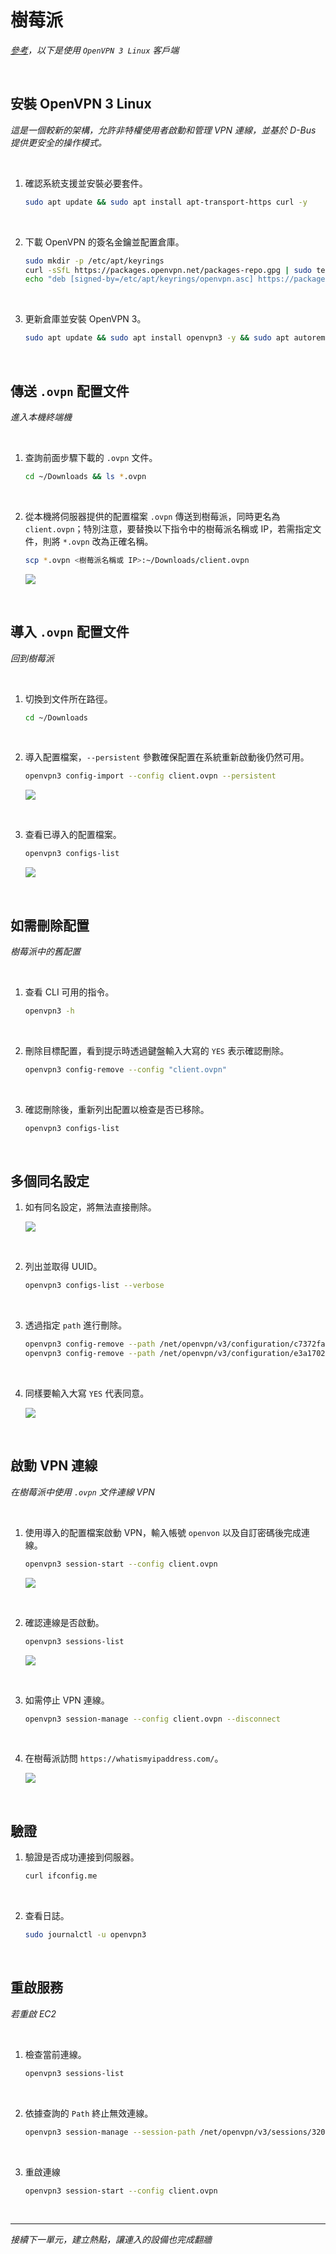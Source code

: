 # 樹莓派

_[參考](https://openvpn.net/as-docs/tutorials/tutorial--connect-with-linux.html#tutorial--connect-to-access-server-with-linux)，以下是使用 `OpenVPN 3 Linux` 客戶端_

<br>

## 安裝 OpenVPN 3 Linux

_這是一個較新的架構，允許非特權使用者啟動和管理 VPN 連線，並基於 D-Bus 提供更安全的操作模式。_

<br>

1. 確認系統支援並安裝必要套件。

    ```bash
    sudo apt update && sudo apt install apt-transport-https curl -y
    ```

<br>

2. 下載 OpenVPN 的簽名金鑰並配置倉庫。

    ```bash
    sudo mkdir -p /etc/apt/keyrings
    curl -sSfL https://packages.openvpn.net/packages-repo.gpg | sudo tee /etc/apt/keyrings/openvpn.asc
    echo "deb [signed-by=/etc/apt/keyrings/openvpn.asc] https://packages.openvpn.net/openvpn3/debian bookworm main" | sudo tee /etc/apt/sources.list.d/openvpn3.list
    ```

<br>

3. 更新倉庫並安裝 OpenVPN 3。

    ```bash
    sudo apt update && sudo apt install openvpn3 -y && sudo apt autoremove -y
    ```

<br>

## 傳送 `.ovpn` 配置文件

_進入本機終端機_

<br>

1. 查詢前面步驟下載的 `.ovpn` 文件。

    ```bash
    cd ~/Downloads && ls *.ovpn
    ```

<br>

2. 從本機將伺服器提供的配置檔案 `.ovpn` 傳送到樹莓派，同時更名為 `client.ovpn`；特別注意，要替換以下指令中的樹莓派名稱或 IP，若需指定文件，則將 `*.ovpn` 改為正確名稱。

    ```bash
    scp *.ovpn <樹莓派名稱或 IP>:~/Downloads/client.ovpn
    ```

    ![](images/img_43.png)

<br>

## 導入 `.ovpn` 配置文件

_回到樹莓派_

<br>

1. 切換到文件所在路徑。

    ```bash
    cd ~/Downloads
    ```

<br>

2. 導入配置檔案，`--persistent` 參數確保配置在系統重新啟動後仍然可用。

    ```bash
    openvpn3 config-import --config client.ovpn --persistent
    ```

    ![](images/img_35.png)

<br>

3. 查看已導入的配置檔案。

    ```bash
    openvpn3 configs-list
    ```

    ![](images/img_44.png)

<br>

## 如需刪除配置

_樹莓派中的舊配置_

<br>

1. 查看 CLI 可用的指令。

    ```bash
    openvpn3 -h
    ```

<br>

2. 刪除目標配置，看到提示時透過鍵盤輸入大寫的 `YES` 表示確認刪除。

    ```bash
    openvpn3 config-remove --config "client.ovpn"
    ```

<br>

3. 確認刪除後，重新列出配置以檢查是否已移除。

    ```bash
    openvpn3 configs-list
    ```

<br>

## 多個同名設定

1. 如有同名設定，將無法直接刪除。

    ![](images/img_39.png)

<br>

2. 列出並取得 UUID。

    ```bash
    openvpn3 configs-list --verbose
    ```

<br>

3. 透過指定 `path` 進行刪除。

    ```bash
    openvpn3 config-remove --path /net/openvpn/v3/configuration/c7372fa8xd2e1x4f24x93aex5aa0dd1fd836
    openvpn3 config-remove --path /net/openvpn/v3/configuration/e3a17024xa48cx4174xb8bcxdcf46dbd7ff6
    ```

<br>

4. 同樣要輸入大寫 `YES` 代表同意。

    ![](images/img_45.png)

<br>

## 啟動 VPN 連線

_在樹莓派中使用 `.ovpn` 文件連線 VPN_

<br>

1. 使用導入的配置檔案啟動 VPN，輸入帳號 `openvon` 以及自訂密碼後完成連線。

    ```bash
    openvpn3 session-start --config client.ovpn
    ```

    ![](images/img_36.png)

<br>

2. 確認連線是否啟動。

    ```bash
    openvpn3 sessions-list
    ```

    ![](images/img_37.png)

<br>

3. 如需停止 VPN 連線。

    ```bash
    openvpn3 session-manage --config client.ovpn --disconnect
    ```

<br>

4. 在樹莓派訪問 `https://whatismyipaddress.com/`。

    ![](images/img_38.png)

<br>

## 驗證

1. 驗證是否成功連接到伺服器。

    ```bash
    curl ifconfig.me
    ```

<br>

2. 查看日誌。

    ```bash
    sudo journalctl -u openvpn3
    ```

<br>

## 重啟服務

_若重啟 EC2_

<br>

1. 檢查當前連線。

    ```bash
    openvpn3 sessions-list
    ```

<br>

2. 依據查詢的 `Path` 終止無效連線。

    ```bash
    openvpn3 session-manage --session-path /net/openvpn/v3/sessions/320037ecsf4fes445asb897sb77e10b8504e --disconnect
    ```

<br>

3. 重啟連線

    ```bash
    openvpn3 session-start --config client.ovpn
    ```

<br>

___

_接續下一單元，建立熱點，讓連入的設備也完成翻牆_
